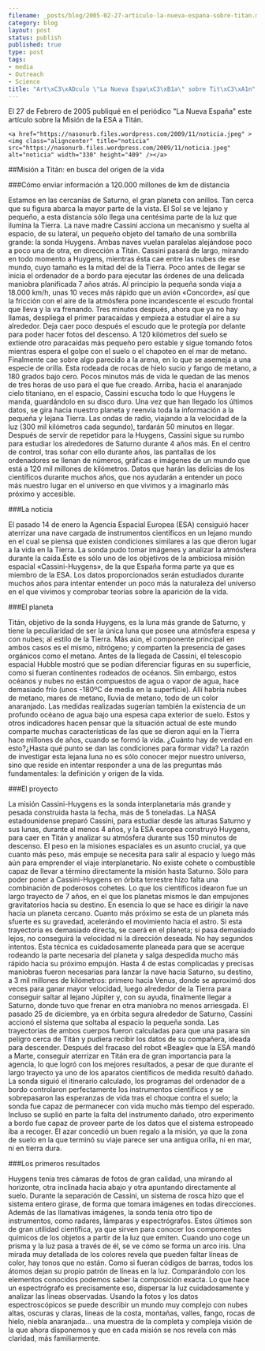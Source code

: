 ```yaml
--- 
filename: _posts/blog/2005-02-27-articulo-la-nueva-espana-sobre-titan.md
category: blog
layout: post
status: publish
published: true
type: post
tags: 
- media
- Outreach
- Science
title: "Art\xC3\xADculo \"La Nueva Espa\xC3\xB1a\" sobre Tit\xC3\xA1n"
---
```

El 27 de Febrero de 2005 publiqué en el periódico "La Nueva España" este artículo  sobre la Misión de la ESA a Titán.
<p style="text-align:center;">
	
	<a href="https://nasonurb.files.wordpress.com/2009/11/noticia.jpeg" ><img class="aligncenter" title="noticia" src="https://nasonurb.files.wordpress.com/2009/11/noticia.jpeg" alt="noticia" width="330" height="409" /></a>
	
	
</p>

##Misión a Titán: en busca del origen de la vida

###Cómo enviar información a 120.000 millones de km de distancia

Estamos en las cercanías de Saturno, el gran planeta con anillos. Tan cerca que su figura abarca la mayor parte de la vista. El Sol se ve lejano y pequeño, a esta distancia sólo llega una centésima parte de la luz que ilumina la Tierra.
La nave madre Cassini acciona un mecanismo y suelta al espacio, de su lateral, un pequeño objeto del tamaño de una sombrilla grande: la sonda Huygens.
Ambas naves vuelan paralelas alejándose poco a poco una de otra, en dirección a Titán. Cassini pasará de largo, mirando en todo momento a Huygens, mientras ésta cae entre las nubes de ese mundo, cuyo tamaño es la mitad del de la Tierra.
Poco antes de llegar se inicia el ordenador de a bordo para ejecutar las órdenes de una delicada maniobra planificada 7 años atrás. Al principio la pequeña sonda viaja a 18.000 km/h, unas 10 veces más rápido que un avión «Concorde», así que la fricción con el aire de la atmósfera pone incandescente el escudo frontal que lleva y la va frenando. Tres minutos después, ahora que ya no hay llamas,  despliega el primer paracaídas y empieza a estudiar el aire a su alrededor. Deja caer poco después el escudo que le protegía por delante para poder hacer fotos del descenso.
A 120 kilómetros del suelo se extiende otro paracaídas más pequeño pero estable y sigue tomando fotos mientras espera el golpe con el suelo o el chapoteo en el mar de metano. Finalmente cae sobre algo parecido a la arena, en lo que se asemeja a una especie de orilla. Esta rodeada de rocas de hielo sucio y fango de metano, a 180 grados bajo cero. Pocos minutos más de vida le quedan de las menos de tres horas de uso para el que fue creado. 
Arriba, hacia el anaranjado cielo titaniano, en el espacio, Cassini escucha todo lo que Huygens le manda, guardándolo en su disco duro. Una vez que han llegado los últimos datos, se  gira hacia nuestro planeta y reenvía toda la información a la pequeña y lejana Tierra. Las ondas de radio, viajando a la velocidad de la luz (300 mil kilómetros cada segundo), tardarán 50 minutos en llegar.
Después de servir de repetidor para la Huygens, Cassini sigue su rumbo para estudiar los alrededores de Saturno durante 4 años más.
En el centro de control, tras soñar con ello durante años, las pantallas de los ordenadores se llenan de números, gráficas e imágenes de un mundo que está a 120 mil millones de kilómetros. Datos que harán las delicias de los científicos durante muchos años, que nos ayudarán a entender un poco más nuestro lugar en el universo en que vivimos y a imaginarlo más próximo y accesible.




###La noticia

El pasado 14 de enero la Agencia Espacial Europea (ESA) consiguió hacer aterrizar una nave cargada de  instrumentos científicos en un lejano mundo en el cual se piensa que existen condiciones similares a las que dieron lugar a la vida en la Tierra. La sonda pudo tomar imágenes y analizar la atmósfera durante la caída.Éste es sólo uno de los objetivos de la ambiciosa misión espacial «Cassini-Huygens», de la que España forma parte ya que es miembro de la ESA. Los datos proporcionados serán estudiados durante muchos años para intentar entender un poco más la naturaleza del universo en el que vivimos y comprobar teorías sobre la aparición de la vida.

###El planeta

Titán, objetivo de la sonda Huygens, es la luna más grande de Saturno, y tiene la peculiaridad de ser la única luna que posee una atmósfera espesa y con nubes; al estilo de la Tierra. Más aún, el componente principal en ambos casos es el mismo, nitrógeno; y comparten la presencia de gases orgánicos como el metano.
Antes de la llegada de Cassini, el telescopio espacial Hubble mostró que se podían diferenciar figuras en su superficie, como si fueran continentes rodeados de océanos. Sin embargo, estos océanos y nubes no están compuestos de agua o vapor de agua, hace demasiado frío (unos -180ºC de media en la superficie). Allí habría nubes de metano, mares de metano, lluvia de metano, todo de un color anaranjado. Las medidas realizadas sugerían también la existencia de un profundo océano de agua bajo una espesa capa exterior de suelo.
Estos y otros indicadores hacen pensar que la situación actual de este mundo comparte muchas características de las que se dieron aquí en la Tierra hace millones de años, cuando se formó la vida. 
¿Cuánto hay de verdad en esto?¿Hasta qué punto se dan las condiciones para formar vida? La razón de investigar esta lejana luna no es sólo conocer mejor nuestro universo, sino que reside en intentar responder a una de las preguntas más fundamentales: la definición y origen de la vida.

###El proyecto

La misión Cassini-Huygens es la sonda interplanetaria más grande y pesada construida hasta la fecha, más de 5 toneladas. La NASA estadounidense preparó Cassini, para estudiar desde las alturas Saturno y sus lunas, durante al menos 4 años, y la ESA europea construyó Huygens, para caer en Titán y analizar su atmósfera durante sus 150 minutos de descenso. 
El peso en la misiones espaciales es un asunto crucial, ya que cuanto más peso, más empuje se necesita para salir al espacio y luego más aún para emprender el viaje interplanetario. No existe cohete o combustible capaz de llevar a término directamente la misión hasta Saturno. Sólo para poder poner a Cassini-Huygens en órbita terrestre hizo falta una combinación de poderosos cohetes. Lo que los científicos idearon fue un largo trayecto de 7 años, en el que los planetas mismos le dan empujones gravitatorios hacia su destino. 
En esencia lo que se hace es dirigir la nave hacia un planeta cercano. Cuanto más próximo se esta  de un planeta más sfuerte es su gravedad, acelerándo el movimiento hacia el astro. Si esta trayectoria es demasiado directa, se caerá en el planeta; si pasa demasiado lejos, no  conseguirá la velocidad ni la dirección deseada. No hay segundos intentos.
Esta técnica es cuidadosamente planeada para que se acerque rodeando la parte necesaria del planeta y salga despedida mucho más rápido hacia su próximo empujón. Hasta 4 de estas complicadas y precisas maniobras fueron necesarias para lanzar la nave hacia Saturno, su destino, a 3 mil millones de kilómetros: primero hacia Venus, donde se aproximó dos veces para ganar mayor velocidad, luego alrededor de la Tierra para conseguir saltar al lejano Júpiter y, con su ayuda, finalmente llegar a Saturno, donde tuvo que frenar en otra maniobra no menos arriesgada.
El pasado 25 de diciembre, ya en órbita segura alrededor de Saturno,  Cassini accionó el sistema que soltaba al espacio la pequeña sonda. Las trayectorias de ambos cuerpos fueron calculadas para que una pasara sin peligro cerca de Titán y pudiera recibir los datos de su compañera, ideada para descender.
Después del fracaso del robot «Beagle» que la ESA mandó a Marte, conseguir aterrizar en Titán era de gran importancia para la agencia, lo que logró con los mejores resultados, a pesar de que durante el largo trayecto ya uno de los aparatos científicos de medida resultó dañado. La sonda siguió el itinerario calculado, los programas del ordenador de a bordo controlaron perfectamente los instrumentos científicos y se sobrepasaron las esperanzas de vida tras el choque contra el suelo; la sonda fue capaz de permanecer con vida mucho más tiempo del esperado. 
Incluso se suplió en parte la falta del instrumento dañado, otro experimento a bordo fue capaz de proveer parte de los datos que el sistema estropeado iba a recoger. El azar concedió un buen regalo a la misión, ya que la zona de suelo en la que terminó su viaje parece ser una antigua orilla, ni en mar, ni en tierra dura.

###Los primeros resultados

Huygens tenía tres cámaras de fotos de gran calidad, una mirando al horizonte, otra inclinada hacia abajo y otra apuntando directamente al suelo. Durante la separación de Cassini, un sistema de rosca hizo que el sistema entero girase, de forma que tomara imágenes en todas direcciones.
Además de las llamativas imágenes, la sonda tenía otro tipo de instrumentos, como radares, lámparas y espectrógrafos. Estos últimos son de gran utilidad científica, ya que sirven para conocer los componentes químicos de los objetos a partir de la luz que emiten.
Cuando uno coge un prisma y la luz pasa a través de él, se ve cómo se forma un arco iris. Una mirada muy detallada de los colores revela que pueden faltar líneas de color, hay tonos que no están. Como si fueran códigos de barras, todos los átomos dejan su propio patrón de líneas en la luz.  Comparándolo con los elementos conocidos podemos saber la composición exacta. Lo que hace un espectrógrafo es precisamente eso, dispersar la luz cuidadosamente y analizar las líneas observadas.
Usando la fotos y los datos espectroscópicos se puede describir un mundo muy complejo con nubes altas, oscuras y claras, líneas de la costa, montañas, valles, fango, rocas de hielo, niebla anaranjada...  una muestra de la completa y compleja visión de la que ahora disponemos y que en cada misión se nos revela con más claridad, más familiarmente.





